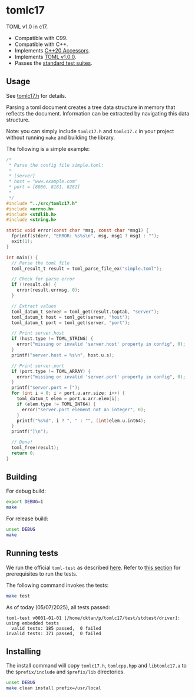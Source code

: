 # tomlc17

TOML v1.0 in c17.

* Compatible with C99.
* Compatible with C++.
* Implements [C++20 Accessors](README_CXX.md).
* Implements [TOML v1.0.0](https://toml.io/en/v1.0.0).
* Passes the [standard test suites](https://github.com/toml-lang/toml-test/).

## Usage

See
[tomlc17.h](https://github.com/cktan/tomlc17/blob/main/src/tomlc17.h)
for details.

Parsing a toml document creates a tree data structure in memory that
reflects the document. Information can be extracted by navigating this
data structure.

Note: you can simply include `tomlc17.h` and `tomlc17.c` in your
project without running `make` and building the library.

The following is a simple example:

```c
/*
 * Parse the config file simple.toml:
 *
 * [server]
 * host = "www.example.com"
 * port = [8080, 8181, 8282]
 *
 */
#include "../src/tomlc17.h"
#include <errno.h>
#include <stdlib.h>
#include <string.h>

static void error(const char *msg, const char *msg1) {
  fprintf(stderr, "ERROR: %s%s\n", msg, msg1 ? msg1 : "");
  exit(1);
}

int main() {
  // Parse the toml file
  toml_result_t result = toml_parse_file_ex("simple.toml");

  // Check for parse error
  if (!result.ok) {
    error(result.errmsg, 0);
  }

  // Extract values
  toml_datum_t server = toml_get(result.toptab, "server");
  toml_datum_t host = toml_get(server, "host");
  toml_datum_t port = toml_get(server, "port");

  // Print server.host
  if (host.type != TOML_STRING) {
    error("missing or invalid 'server.host' property in config", 0);
  }
  printf("server.host = %s\n", host.u.s);

  // Print server.port
  if (port.type != TOML_ARRAY) {
    error("missing or invalid 'server.port' property in config", 0);
  }
  printf("server.port = [");
  for (int i = 0; i < port.u.arr.size; i++) {
    toml_datum_t elem = port.u.arr.elem[i];
    if (elem.type != TOML_INT64) {
      error("server.port element not an integer", 0);
    }
    printf("%s%d", i ? ", " : "", (int)elem.u.int64);
  }
  printf("]\n");

  // Done!
  toml_free(result);
  return 0;
}
```


## Building

For debug build:
```bash
export DEBUG=1
make
```

For release build:
```bash
unset DEBUG
make
```

## Running tests

We run the official `toml-test` as described
[here](https://github.com/toml-lang/toml-test). Refer to
[this
section](https://github.com/toml-lang/toml-test?tab=readme-ov-file#installation)
for prerequisites to run the tests.

The following command invokes the tests:

```bash
make test
```

As of today (05/07/2025), all tests passed:

```
toml-test v0001-01-01 [/home/cktan/p/tomlc17/test/stdtest/driver]: using embedded tests
  valid tests: 185 passed,  0 failed
invalid tests: 371 passed,  0 failed
```


## Installing

The install command will copy `tomlc17.h`, `tomlcpp.hpp` and `libtomlc17.a` to the `$prefix/include` and `$prefix/lib` directories.

```bash
unset DEBUG
make clean install prefix=/usr/local
```
